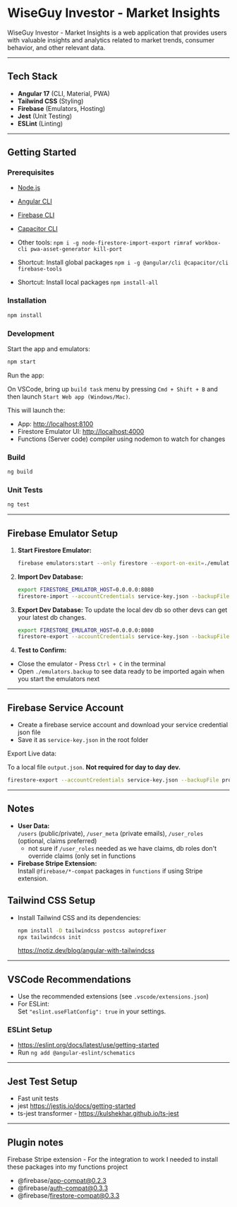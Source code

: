# WiseGuy Investor - Market Insights

WiseGuy Investor - Market Insights is a web application that provides users with valuable insights and analytics related to market trends, consumer behavior, and other relevant data.

---

## Tech Stack

- **Angular 17** (CLI, Material, PWA)
- **Tailwind CSS** (Styling)
- **Firebase** (Emulators, Hosting)
- **Jest** (Unit Testing)
- **ESLint** (Linting)

---

## Getting Started

### Prerequisites

- [Node.js](https://nodejs.org/)
- [Angular CLI](https://angular.dev/tools/cli)
- [Firebase CLI](https://firebase.google.com/docs/cli)
- [Capacitor CLI](https://capacitorjs.com/docs/getting-started)
- Other tools: `npm i -g node-firestore-import-export rimraf workbox-cli pwa-asset-generator kill-port`

- Shortcut: Install global packages `npm i -g @angular/cli @capacitor/cli firebase-tools`
- Shortcut: Install local packages `npm install-all`

### Installation

```bash
npm install
```

### Development

Start the app and emulators:

```bash
npm start
```

Run the app:

On VSCode, bring up `build task` menu by pressing `Cmd + Shift + B` and then launch `Start Web app (Windows/Mac)`.

This will launch the:

- App: [http://localhost:8100](http://localhost:8100)
- Firestore Emulator UI: [http://localhost:4000](http://localhost:4000)
- Functions (Server code) compiler using nodemon to watch for changes

### Build

```bash
ng build
```

### Unit Tests

```bash
ng test
```

---

## Firebase Emulator Setup

1. **Start Firestore Emulator:**
   ```bash
   firebase emulators:start --only firestore --export-on-exit=./emulators.backup
   ```
2. **Import Dev Database:**
   ```bash
   export FIRESTORE_EMULATOR_HOST=0.0.0.0:8080
   firestore-import --accountCredentials service-key.json --backupFile dev-database.json
   ```
3. **Export Dev Database:**
   To update the local dev db so other devs can get your latest db changes.

   ```bash
   export FIRESTORE_EMULATOR_HOST=0.0.0.0:8080
   firestore-export --accountCredentials service-key.json --backupFile dev-database.json
   ```

4. **Test to Confirm:**

- Close the emulator - Press `Ctrl + C` in the terminal
- Open `./emulators.backup` to see data ready to be imported again when you start the emulators next

---

## Firebase Service Account

- Create a firebase service account and download your service credential json file
- Save it as `service-key.json` in the root folder

Export Live data:

To a local file `output.json`. **Not required for day to day dev.**

```bash
firestore-export --accountCredentials service-key.json --backupFile prod-database.json
```

---

## Notes

- **User Data:**  
  `/users` (public/private), `/user_meta` (private emails), `/user_roles` (optional, claims preferred)
  - not sure if `/user_roles` needed as we have claims, db roles don't override claims (only set in functions
- **Firebase Stripe Extension:**  
  Install `@firebase/*-compat` packages in `functions` if using Stripe extension.

## Tailwind CSS Setup

- Install Tailwind CSS and its dependencies:
  ```bash
  npm install -D tailwindcss postcss autoprefixer
  npx tailwindcss init
  ```
  https://notiz.dev/blog/angular-with-tailwindcss

---

## VSCode Recommendations

- Use the recommended extensions (see `.vscode/extensions.json`)
- For ESLint:  
  Set `"eslint.useFlatConfig": true` in your settings.

### ESLint Setup

- https://eslint.org/docs/latest/use/getting-started
- Run `ng add @angular-eslint/schematics`

---

## Jest Test Setup

- Fast unit tests
- jest https://jestjs.io/docs/getting-started
- ts-jest transformer - https://kulshekhar.github.io/ts-jest

---

## Plugin notes

Firebase Stripe extension -
For the integration to work I needed to install these packages into my functions project

- @firebase/app-compat@0.2.3
- @firebase/auth-compat@0.3.3
- @firebase/firestore-compat@0.3.3
